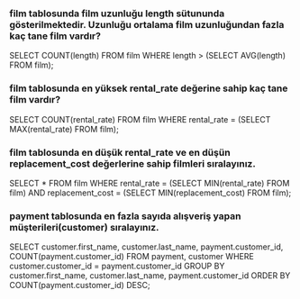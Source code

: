 ### film tablosunda film uzunluğu length sütununda gösterilmektedir. Uzunluğu ortalama film uzunluğundan fazla kaç tane film vardır?

SELECT COUNT(length) FROM film
WHERE length > (SELECT AVG(length) FROM film);

### film tablosunda en yüksek rental_rate değerine sahip kaç tane film vardır?

SELECT COUNT(rental_rate) FROM film
WHERE rental_rate = (SELECT MAX(rental_rate) FROM film);

### film tablosunda en düşük rental_rate ve en düşün replacement_cost değerlerine sahip filmleri sıralayınız.

SELECT * FROM film
WHERE rental_rate = (SELECT MIN(rental_rate) FROM film)
AND replacement_cost = (SELECT MIN(replacement_cost) FROM film);

### payment tablosunda en fazla sayıda alışveriş yapan müşterileri(customer) sıralayınız.

SELECT customer.first_name, customer.last_name, payment.customer_id, COUNT(payment.customer_id)
FROM payment, customer
WHERE customer.customer_id = payment.customer_id
GROUP BY customer.first_name, customer.last_name, payment.customer_id
ORDER BY COUNT(payment.customer_id) DESC;
